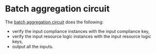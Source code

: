# Batch aggregation circuit
The [batch aggregation circuit](methods/guest/src/main.rs) does the following:
 * verify the input compliance instances with the input compliance key,
 * verify the input resource logic instances with the input resource logic keys,
 * output all the inputs.